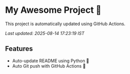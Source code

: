 # My Awesome Project 🚀

This project is automatically updated using GitHub Actions.

_Last updated: 2025-08-14 17:23:19 IST_

## Features
- Auto-update README using Python 🐍
- Auto Git push with GitHub Actions 🤖

